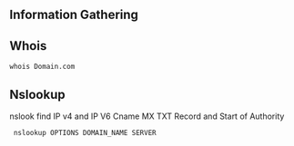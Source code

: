 ## Information Gathering

 ## Whois 
 
    whois Domain.com
    
    
 ## Nslookup 
  nslook find IP v4 and IP V6 Cname MX TXT Record and Start of Authority
  
     nslookup OPTIONS DOMAIN_NAME SERVER
